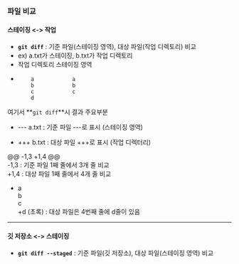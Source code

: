 ### 파일 비교

#### 스테이징 <-> 작업
- **`git diff`** : 기준 파일(스테이징 영역), 대상 파일(작업 디렉토리) 비교
- ex) a.txt가 스테이징, b.txt가 작업 디렉토리
-    작업 디렉토리 스테이징 영역
-         a            a
          b            b
          c            c
          d
여기서 **`git diff`**시 결과 주요부분
- --- a.txt : 기준 파일 ---로 표시 (스테이징 영역)  
+ +++ b.txt : 대상 파일 +++로 표시 (작업 디렉터리)  

@@ -1,3 +1,4 @@  
-1,3 : 기준 파일 1째 줄에서 3개 줄 비교  
+1,4 : 대상 파일 1째 줄에서 4개 줄 비교  

-  a  
   b  
   c  
  +d (초록) : 대상 파일은 4번째 줄에 d줄이 있음  

---

#### 깃 저장소 <-> 스테이징
- **`git diff --staged`** : 기준 파일(깃 저장소), 대상 파일(스테이징 영역) 비교
